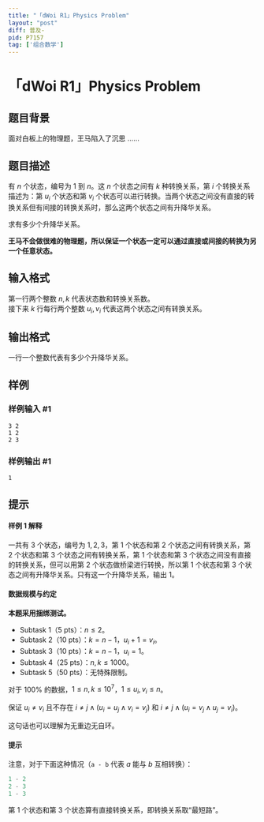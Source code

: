 ```yaml
---
title: "「dWoi R1」Physics Problem"
layout: "post"
diff: 普及-
pid: P7157
tag: ['组合数学']
---
```

# 「dWoi R1」Physics Problem
## 题目背景

面对白板上的物理题，王马陷入了沉思 ……
## 题目描述

有 $n$ 个状态，编号为 $1$ 到 $n$。这 $n$ 个状态之间有 $k$ 种转换关系，第 $i$ 个转换关系描述为：第 $u_i$ 个状态和第 $v_i$ 个状态可以进行转换。当两个状态之间没有直接的转换关系但有间接的转换关系时，那么这两个状态之间有升降华关系。

求有多少个升降华关系。

**王马不会做很难的物理题，所以保证一个状态一定可以通过直接或间接的转换为另一个任意状态。**
## 输入格式

第一行两个整数 $n,k$ 代表状态数和转换关系数。       
接下来 $k$ 行每行两个整数 $u_i,v_i$ 代表这两个状态之间有转换关系。
## 输出格式

一行一个整数代表有多少个升降华关系。
## 样例

### 样例输入 #1
```
3 2
1 2
2 3
```
### 样例输出 #1
```
1
```
## 提示

#### 样例 1 解释

一共有 $3$ 个状态，编号为 $1,2,3$，第 $1$ 个状态和第 $2$ 个状态之间有转换关系，第 $2$ 个状态和第 $3$ 个状态之间有转换关系，第 $1$ 个状态和第 $3$ 个状态之间没有直接的转换关系，但可以用第 $2$ 个状态做桥梁进行转换，所以第 $1$ 个状态和第 $3$ 个状态之间有升降华关系。只有这一个升降华关系，输出 $1$。

#### 数据规模与约定

**本题采用捆绑测试。**

- Subtask 1（5 pts）：$n \le 2$。
- Subtask 2（10 pts）：$k=n-1$，$u_i+1=v_i$。
- Subtask 3（10 pts）：$k=n-1$，$u_i=1$。
- Subtask 4（25 pts）：$n,k \le 1000$。
- Subtask 5（50 pts）：无特殊限制。

对于 $100\%$ 的数据，$1 \le n,k \le 10^7$，$1 \le u_i,v_i \le n$。

保证 $u_i \ne v_i$ 且不存在 $i \ne j ∧(u_i =u_j∧v_i=v_j)$ 和 $i \ne j∧(u_i=v_j∧u_j=v_i)$。

这句话也可以理解为无重边无自环。

#### 提示

注意，对于下面这种情况（`a - b` 代表 $a$ 能与 $b$ 互相转换）：

```cpp
1 - 2
2 - 3
1 - 3
```

第 $1$ 个状态和第 $3$ 个状态算有直接转换关系，即转换关系取“最短路”。
